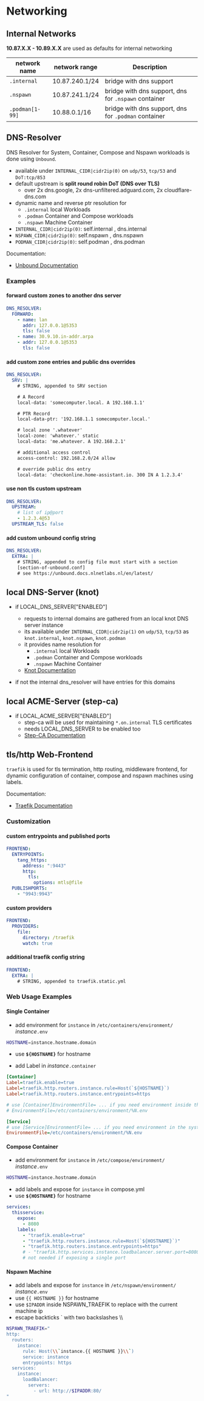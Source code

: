 # Networking

## Internal Networks

**10.87.X.X - 10.89.X.X** are used as defaults for internal networking

| network name | network range | Description |
|---|---|---|
| `.internal` | 10.87.240.1/24 | bridge with dns support |
| `.nspawn` | 10.87.241.1/24 | bridge with dns support, dns for `.nspawn` container |
| `.podman[1-99]` | 10.88.0.1/16 | bridge with dns support, dns for `.podman` container |

## DNS-Resolver

DNS Resolver for System, Container, Compose and Nspawn workloads is done using `Unbound`.

- available under `INTERNAL_CIDR|cidr2ip(0)` on `udp/53`, `tcp/53` and `DoT:tcp/853`
- default upstream is **split round robin DoT (DNS over TLS)**
    - over 2x dns.google, 2x dns-unfiltered.adguard.com, 2x cloudflare-dns.com
- dynamic name and reverse ptr resolution for
    - `.internal` local Workloads
    - `.podman` Container and Compose workloads
    - `.nspawn` Machine Container
- `INTERNAL_CIDR|cidr2ip(0)`: self.internal , dns.internal
- `NSPAWN_CIDR|cidr2ip(0)`: self.nspawn , dns.nspawn
- `PODMAN_CIDR|cidr2ip(0)`: self.podman , dns.podman

Documentation:

- [Unbound Documentation](https://unbound.docs.nlnetlabs.nl/en/latest/)

### Examples

#### forward custom zones to another dns server

```yaml
DNS_RESOLVER:
  FORWARD:
    - name: lan
      addr: 127.0.0.1@5353
      tls: false
    - name: 30.9.10.in-addr.arpa
    - addr: 127.0.0.1@5353
      tls: false
```

#### add custom zone entries and public dns overrides

```yaml
DNS_RESOLVER:
  SRV: |
    # STRING, appended to SRV section

    # A Record
    local-data: 'somecomputer.local. A 192.168.1.1'

    # PTR Record
    local-data-ptr: '192.168.1.1 somecomputer.local.'

    # local zone '.whatever'
    local-zone: 'whatever.' static
    local-data: 'me.whatever. A 192.168.2.1'

    # additional access control
    access-control: 192.168.2.0/24 allow

    # override public dns entry
    local-data: 'checkonline.home-assistant.io. 300 IN A 1.2.3.4'

```

#### use non tls custom upstream

```yaml
DNS_RESOLVER:
  UPSTREAM:
    # list of ip@port
    - 1.2.3.4@53
  UPSTREAM_TLS: false
```

#### add custom unbound config string

```yaml
DNS_RESOLVER:
  EXTRA: |
    # STRING, appended to config file must start with a section
    [section-of-unbound.conf]
    # see https://unbound.docs.nlnetlabs.nl/en/latest/

```

## local DNS-Server (knot)

- if LOCAL_DNS_SERVER["ENABLED"]
    - requests to internal domains are gathered from an local knot DNS server instance
    - its available under `INTERNAL_CIDR|cidr2ip(1)` on `udp/53`, `tcp/53`
      as `knot.internal`, `knot.nspawn`, `knot.podman`
    - it provides name resolution for
        - `.internal` local Workloads
        - `.podman` Container and Compose workloads
        - `.nspawn` Machine Container
    - [Knot Documentation](https://www.knot-dns.cz/docs/latest/html/)

- if not the internal dns_resolver will have entries for this domains

## local ACME-Server (step-ca)

- if LOCAL_ACME_SERVER["ENABLED"]
    - step-ca will be used for maintaining `*.on.internal` TLS certificates
    - needs LOCAL_DNS_SERVER to be enabled too
    - [Step-CA Documentation](https://smallstep.com/docs/step-ca/getting-started/)

## tls/http Web-Frontend

`traefik` is used for tls termination, http routing, middleware frontend,
for dynamic configuration of container, compose and nspawn machines using labels.

Documentation:

- [Traefik Documentation](https://doc.traefik.io/traefik/)

### Customization

#### custom entrypoints and published ports

```yaml
FRONTEND:
  ENTRYPOINTS:
    tang_https:
      address: ":9443"
      http:
        tls:
          options: mtls@file
  PUBLISHPORTS:
    - "9943:9943"
```

#### custom providers

```yaml
FRONTEND:
  PROVIDERS:
    file:
      directory: /traefik
      watch: true
```

#### additional traefik config string

```yaml
FRONTEND:
  EXTRA: |
    # STRING, appended to traefik.static.yml

```

### Web Usage Examples

#### Single Container

- add environment for `instance` in `/etc/containers/environment/` *instance*`.env`

```sh
HOSTNAME=instance.hostname.domain
```

- use **`${HOSTNAME}`** for hostname

- add Label in *instance*`.container`

```ini
[Container]
Label=traefik.enable=true
Label=traefik.http.routers.instance.rule=Host(`${HOSTNAME}`)
Label=traefik.http.routers.instance.entrypoints=https

# use [Container]EnvironmentFile= ... if you need environment inside the container
# EnvironmentFile=/etc/containers/environment/%N.env

[Service]
# use [Service]EnvironmentFile= ... if you need environment in the systemd service
EnvironmentFile=/etc/containers/environment/%N.env

```

#### Compose Container

- add environment for `instance` in `/etc/compose/environment/` *instance*`.env`

```sh
HOSTNAME=instance.hostname.domain
```

- add labels and expose for `instance` in compose.yml
- use **`${HOSTNAME}`** for hostname

```yaml
services:
  thisservice:
    expose:
      - 8080
    labels:
      - "traefik.enable=true"
      - "traefik.http.routers.instance.rule=Host(`${HOSTNAME}`)"
      - "traefik.http.routers.instance.entrypoints=https"
      # - "traefik.http.services.instance.loadbalancer.server.port=8080"
      # not needed if exposing a single port
```

#### Nspawn Machine

- add labels and expose for `instance` in `/etc/nspawn/environment/` *instance*`.env`
- use `{{ HOSTNAME }}` for hostname
- use `$IPADDR` inside NSPAWN_TRAEFIK to replace with the current machine ip
- escape backticks ` with two backslashes \\\\

```sh
NSPAWN_TRAEFIK="
http:
  routers:
    instance:
      rule: Host(\\`instance.{{ HOSTNAME }}\\`)
      service: instance
      entrypoints: https
  services:
    instance:
      loadBalancer:
        servers:
          - url: http://$IPADDR:80/
"
```
